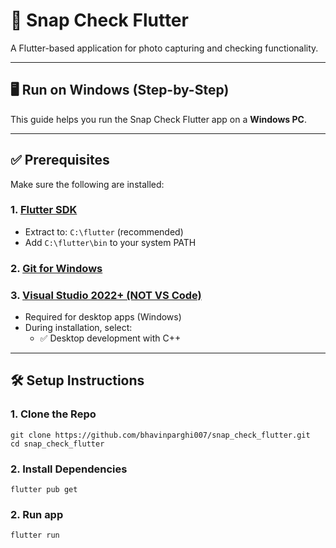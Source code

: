 # 📸 Snap Check Flutter

A Flutter-based application for photo capturing and checking functionality.

---

## 🖥 Run on Windows (Step-by-Step)

This guide helps you run the Snap Check Flutter app on a **Windows PC**.

---

## ✅ Prerequisites

Make sure the following are installed:

### 1. [Flutter SDK](https://docs.flutter.dev/get-started/install/windows)
- Extract to: `C:\flutter` (recommended)
- Add `C:\flutter\bin` to your system PATH

### 2. [Git for Windows](https://git-scm.com/download/win)

### 3. [Visual Studio 2022+ (NOT VS Code)](https://visualstudio.microsoft.com/)
- Required for desktop apps (Windows)
- During installation, select:
  - ✅ Desktop development with C++

---

## 🛠 Setup Instructions

### 1. Clone the Repo

```
git clone https://github.com/bhavinparghi007/snap_check_flutter.git
cd snap_check_flutter
```

### 2. Install Dependencies

```
flutter pub get
```

### 2. Run app

```
flutter run
```
